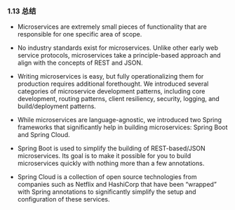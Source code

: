 ### 1.13 总结

* Microservices are extremely small pieces of functionality that are responsible for one specific area of scope.

* No industry standards exist for microservices. Unlike other early web service protocols, microservices take a principle-based approach and align with the concepts of REST and JSON.

* Writing microservices is easy, but fully operationalizing them for production requires additional forethought. We introduced several categories of microservice development patterns, including core development, routing patterns, client resiliency, security, logging, and build/deployment patterns.

* While microservices are language-agnostic, we introduced two Spring frameworks that significantly help in building microservices: Spring Boot and Spring Cloud.

* Spring Boot is used to simplify the building of REST-based/JSON microservices. Its goal is to make it possible for you to build microservices quickly with nothing more than a few annotations.

* Spring Cloud is a collection of open source technologies from companies such as Netflix and HashiCorp that have been “wrapped” with Spring annotations to significantly simplify the setup and configuration of these services.




